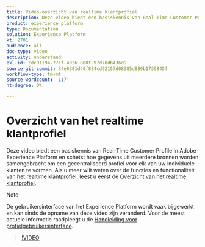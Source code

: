 ```yaml
---
title: Video-overzicht van realtime klantprofiel
description: Deze video biedt een basiskennis van Real-Time Customer Profile in Adobe Experience Platform en schetst hoe u door profielen in de gebruikersinterface van het Platform kunt bladeren.
product: experience platform
type: Documentation
solution: Experience Platform
kt: 2701
audience: all
doc-type: video
activity: understand
exl-id: cdc91194-771f-4026-808f-97d70db436d9
source-git-commit: 34e0381d40f884cd92157d08385d889b1739845f
workflow-type: tm+mt
source-wordcount: '117'
ht-degree: 0%

---
```


# Overzicht van het realtime klantprofiel

Deze video biedt een basiskennis van Real-Time Customer Profile in Adobe Experience Platform en schetst hoe gegevens uit meerdere bronnen worden samengebracht om een gecentraliseerd profiel voor elk van uw individuele klanten te vormen. Als u meer wilt weten over de functies en functionaliteit van het realtime klantprofiel, leest u eerst de [Overzicht van het realtime klantprofiel](../home.md).

>[!NOTE]
>
>De gebruikersinterface van het Experience Platform wordt vaak bijgewerkt en kan sinds de opname van deze video zijn veranderd. Voor de meest actuele informatie raadpleegt u de [Handleiding voor profielgebruikersinterface](../ui/user-guide.md).

>[!VIDEO](https://video.tv.adobe.com/v/27251?quality=12&learn=on&captions=eng)
